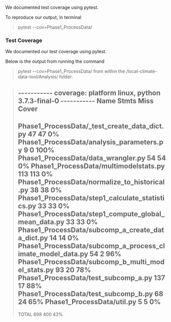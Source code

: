 We documented test coverage using pytest.

To reproduce our output, in terminal
> pytest --cov=Phase1_ProcessData/



### Test Coverage

We documented our test coverage using pytest.

Below is the output from running the command
> pytest --cov=Phase1_ProcessData/
from within the /local-climate-data-tool/Analysis/ folder: 

> ----------- coverage: platform linux, python 3.7.3-final-0 -----------
> Name                                                         Stmts   Miss  Cover
> --------------------------------------------------------------------------------
> Phase1_ProcessData/_test_create_data_dict.py                    47     47     0%
> Phase1_ProcessData/analysis_parameters.py                        9      0   100%
> Phase1_ProcessData/data_wrangler.py                             54     54     0%
> Phase1_ProcessData/multimodelstats.py                          113    113     0%
> Phase1_ProcessData/normalize_to_historical.py                   38     38     0%
> Phase1_ProcessData/step1_calculate_statistics.py                33     33     0%
> Phase1_ProcessData/step1_compute_global_mean_data.py            33     33     0%
> Phase1_ProcessData/subcomp_a_create_data_dict.py                14     14     0%
> Phase1_ProcessData/subcomp_a_process_climate_model_data.py      54      2    96%
> Phase1_ProcessData/subcomp_b_multi_model_stats.py               93     20    78%
> Phase1_ProcessData/test_subcomp_a.py                           137     17    88%
> Phase1_ProcessData/test_subcomp_b.py                            68     24    65%
> Phase1_ProcessData/util.py                                       5      5     0%
> --------------------------------------------------------------------------------
> TOTAL                                                          698    400    43%
